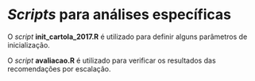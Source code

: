 # *Scripts* para análises específicas

O *script* **init_cartola_2017.R** é utilizado para definir alguns parâmetros de inicialização.

O *script* **avaliacao.R** é utilizado para verificar os resultados das recomendações por escalação.